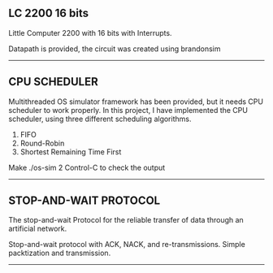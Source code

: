 LC 2200 16 bits
----------------------------------------------------------------------------------------------
Little Computer 2200 with 16 bits with Interrupts.

Datapath is provided, the circuit was created using brandonsim

----------------------------------------------------------------------------------------------

CPU SCHEDULER
----------------------------------------------------------------------------------------------
Multithreaded OS simulator framework has been provided, but it needs CPU scheduler to work properly. In this project, I have implemented the CPU scheduler, using three different scheduling algorithms. 

1. FIFO 
2. Round-Robin
3. Shortest Remaining Time First

Make
./os-sim 2
Control-C to check the output

----------------------------------------------------------------------------------------------

STOP-AND-WAIT PROTOCOL
----------------------------------------------------------------------------------------------
The stop-and-wait Protocol for the reliable transfer of data through an artificial network. 

Stop-and-wait protocol with ACK, NACK, and re-transmissions.
Simple packtization and transmission.

----------------------------------------------------------------------------------------------